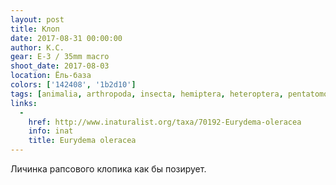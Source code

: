 ```yaml
---
layout: post
title: Клоп
date: 2017-08-31 00:00:00
author: К.С.
gear: E-3 / 35mm macro
shoot_date: 2017-08-03
location: Ёль-база
colors: ['142408', '1b2d10']
tags: [animalia, arthropoda, insecta, hemiptera, heteroptera, pentatomomorpha, pentatomoidea, pentatomidae, eurydema, eurydema oleracea]
links:
  -
    href: http://www.inaturalist.org/taxa/70192-Eurydema-oleracea
    info: inat
    title: Eurydema oleracea
---
```

Личинка рапсового клопика как бы позирует.
